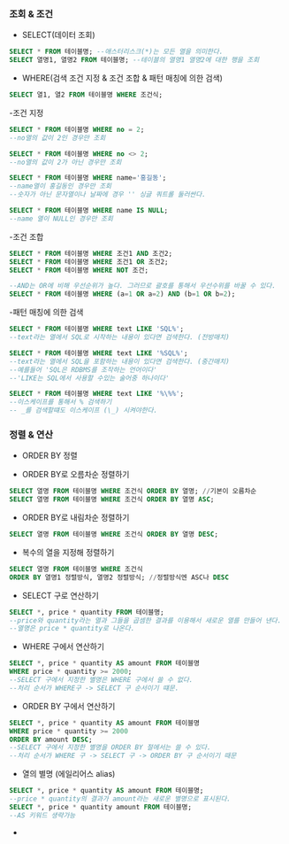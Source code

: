 ### 조회 & 조건

* SELECT(데이터 조회)
```sql
SELECT * FROM 테이블명; --애스터리스크(*)는 모든 열을 의미한다.
SELECT 열명1, 열명2 FROM 테이블명; --테이블의 열명1 열명2에 대한 행을 조회
```

* WHERE(검색 조건 지정 & 조건 조합 & 패턴 매칭에 의한 검색)
```sql
SELECT 열1, 열2 FROM 테이블명 WHERE 조건식;
```
  -조건 지정
```sql
SELECT * FROM 테이블명 WHERE no = 2; 
--no열의 값이 2인 경우만 조회

SELECT * FROM 테이블명 WHERE no <> 2; 
--no열의 값이 2가 아닌 경우만 조회

SELECT * FROM 테이블명 WHERE name='홍길동';
--name열이 홍길동인 경우만 조회
--숫자가 아닌 문자열이나 날짜에 경우 '' 싱글 쿼트롤 둘러싼다.

SELECT * FROM 테이블명 WHERE name IS NULL;
--name 열이 NULL인 경우만 조회
```

  -조건 조합
```sql
SELECT * FROM 테이블명 WHERE 조건1 AND 조건2;
SELECT * FROM 테이블명 WHERE 조건1 OR 조건2;
SELECT * FROM 테이블명 WHERE NOT 조건;

--AND는 OR에 비해 우선순위가 높다. 그러므로 괄호를 통해서 우선수위를 바꿀 수 있다.
SELECT * FROM 테이블명 WHERE (a=1 OR a=2) AND (b=1 OR b=2);
```

  -패턴 매칭에 의한 검색
```sql
SELECT * FROM 테이블명 WHERE text LIKE 'SQL%';
--text라는 열에서 SQL로 시작하는 내용이 있다면 검색한다. (전방매치) 

SELECT * FROM 테이블명 WHERE text LIKE '%SQL%';
--text라는 열에서 SQL을 포함하는 내용이 있다면 검색한다. (중간매치)
--예를들어 'SQL은 RDBMS를 조작하는 언어이다'
--'LIKE는 SQL에서 사용할 수있는 술어중 하나이다'

SELECT * FROM 테이블명 WHERE text LIKE '%\%%';
--이스케이프를 통해서 % 검색하기
-- _를 검색할떄도 이스케이프 (\_) 시켜야한다.
```

### 정렬 & 연산

* ORDER BY 정렬
- ORDER BY로 오름차순 정렬하기
```sql
SELECT 열명 FROM 테이블명 WHERE 조건식 ORDER BY 열명; //기본이 오름차순
SELECT 열명 FROM 테이블명 WHERE 조건식 ORDER BY 열명 ASC;
```
- ORDER BY로 내림차순 정렬하기
```sql
SELECT 열명 FROM 테이블명 WHERE 조건식 ORDER BY 열명 DESC;
```
- 복수의 열을 지정해 정렬하기
```sql
SELECT 열명 FROM 테이블명 WHERE 조건식 
ORDER BY 열명1 정렬방식, 열명2 정렬방식; //정렬방식엔 ASC나 DESC
```
* SELECT 구로 연산하기
```sql
SELECT *, price * quantity FROM 테이블명;
--price와 quantity라는 열과 그들을 곱셈한 결과를 이용해서 새로운 열를 만들어 낸다.
--열명은 price * quantity로 나온다.
```
* WHERE 구에서 연산하기
```sql
SELECT *, price * quantity AS amount FROM 테이블명 
WHERE price * quantity >= 2000;
--SELECT 구에서 지정한 별명은 WHERE 구에서 쓸 수 없다.
--처리 순서가 WHERE구 -> SELECT 구 순서이기 떄문.
```
* ORDER BY 구에서 연산하기
```sql
SELECT *, price * quantity AS amount FROM 테이블명 
WHERE price * quantity >= 2000
ORDER BY amount DESC;
--SELECT 구에서 지정한 별명을 ORDER BY 절에서는 쓸 수 있다.
--처리 순서가 WHERE 구 -> SELECT 구 -> ORDER BY 구 순서이기 때문
```
* 열의 별명 (에일리어스 alias)
```sql
SELECT *, price * quantity AS amount FROM 테이블명;
--price * quantity의 결과가 amount라는 새로운 별명으로 표시된다.
SELECT *, price * quantity amount FROM 테이블명;
--AS 키워드 생략가능
```
* 
